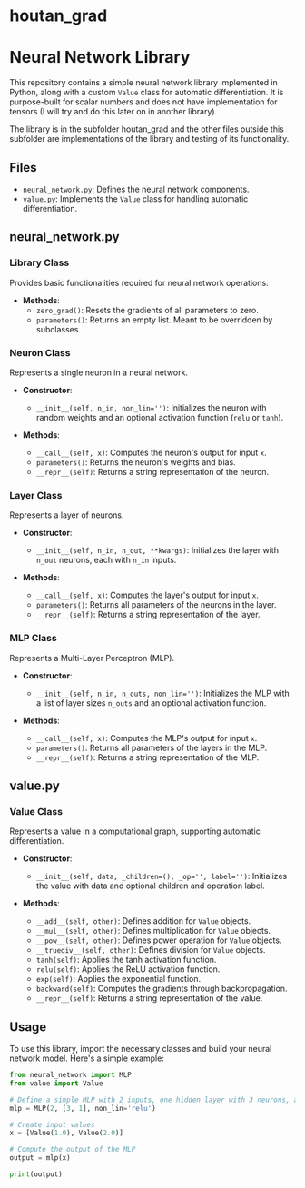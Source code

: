 # houtan_grad
# Neural Network Library

This repository contains a simple neural network library implemented in Python, along with a custom `Value` class for automatic differentiation. It is purpose-built for scalar numbers and does not have implementation for tensors (I will try and do this later on in another library).

The library is in the subfolder houtan_grad and the other files outside this subfolder are implementations of the library and testing of its functionality.

## Files

- `neural_network.py`: Defines the neural network components.
- `value.py`: Implements the `Value` class for handling automatic differentiation.

## neural_network.py

### Library Class

Provides basic functionalities required for neural network operations.

- **Methods**:
  - `zero_grad()`: Resets the gradients of all parameters to zero.
  - `parameters()`: Returns an empty list. Meant to be overridden by subclasses.

### Neuron Class

Represents a single neuron in a neural network.

- **Constructor**:
  - `__init__(self, n_in, non_lin='')`: Initializes the neuron with random weights and an optional activation function (`relu` or `tanh`).

- **Methods**:
  - `__call__(self, x)`: Computes the neuron's output for input `x`.
  - `parameters()`: Returns the neuron's weights and bias.
  - `__repr__(self)`: Returns a string representation of the neuron.

### Layer Class

Represents a layer of neurons.

- **Constructor**:
  - `__init__(self, n_in, n_out, **kwargs)`: Initializes the layer with `n_out` neurons, each with `n_in` inputs.

- **Methods**:
  - `__call__(self, x)`: Computes the layer's output for input `x`.
  - `parameters()`: Returns all parameters of the neurons in the layer.
  - `__repr__(self)`: Returns a string representation of the layer.

### MLP Class

Represents a Multi-Layer Perceptron (MLP).

- **Constructor**:
  - `__init__(self, n_in, n_outs, non_lin='')`: Initializes the MLP with a list of layer sizes `n_outs` and an optional activation function.

- **Methods**:
  - `__call__(self, x)`: Computes the MLP's output for input `x`.
  - `parameters()`: Returns all parameters of the layers in the MLP.
  - `__repr__(self)`: Returns a string representation of the MLP.

## value.py

### Value Class

Represents a value in a computational graph, supporting automatic differentiation.

- **Constructor**:
  - `__init__(self, data, _children=(), _op='', label='')`: Initializes the value with data and optional children and operation label.

- **Methods**:
  - `__add__(self, other)`: Defines addition for `Value` objects.
  - `__mul__(self, other)`: Defines multiplication for `Value` objects.
  - `__pow__(self, other)`: Defines power operation for `Value` objects.
  - `__truediv__(self, other)`: Defines division for `Value` objects.
  - `tanh(self)`: Applies the tanh activation function.
  - `relu(self)`: Applies the ReLU activation function.
  - `exp(self)`: Applies the exponential function.
  - `backward(self)`: Computes the gradients through backpropagation.
  - `__repr__(self)`: Returns a string representation of the value.

## Usage

To use this library, import the necessary classes and build your neural network model. Here's a simple example:

```python
from neural_network import MLP
from value import Value

# Define a simple MLP with 2 inputs, one hidden layer with 3 neurons, and 1 output
mlp = MLP(2, [3, 1], non_lin='relu')

# Create input values
x = [Value(1.0), Value(2.0)]

# Compute the output of the MLP
output = mlp(x)

print(output)

